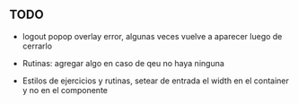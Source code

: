 ## TODO
- logout popop overlay error, algunas veces vuelve a aparecer luego de cerrarlo

- Rutinas: agregar algo en caso de qeu no haya ninguna

- Estilos de ejercicios y rutinas, setear de entrada el width en el container y no en el componente